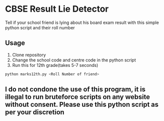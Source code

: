 # CBSE Result Lie Detector

Tell if your school friend is lying about his board exam result with this simple python script and their roll number

## Usage

1. Clone repository
2. Change the school code and centre code in the python script
3. Run this for 12th grade(takes 5-7 seconds)
```bash
python marks12th.py <Roll Number of friend>
```

## I do not condone the use of this program, it is illegal to run bruteforce scripts on any website without consent. Please use this python script as per your discretion
